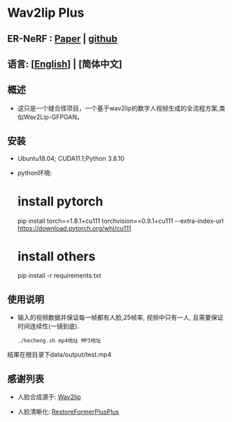 # Wav2lip Plus

## ER-NeRF : [Paper](https://arxiv.org/abs/2307.09323) | [github](https://github.com/Fictionarry/ER-NeRF.git)

## 语言: [[English](README.md)] | [简体中文]

## 概述

- 这只是一个缝合怪项目，一个基于wav2lip的数字人视频生成的全流程方案,类似Wav2Lip-GFPGAN。

## 安装

- Ubuntu18.04; CUDA11.1;Python 3.8.10


- python环境:

    # install pytorch
    pip install torch==1.8.1+cu111 torchvision==0.9.1+cu111 --extra-index-url https://download.pytorch.org/whl/cu111

    # install others
    pip install -r requirements.txt


## 使用说明

- 输入的视频数据并保证每一帧都有人脸,25帧率, 视频中只有一人, 且需要保证时间连续性(一镜到底).

    ```shell
    ./hecheng.sh mp4地址 MP3地址
    ```
结果在根目录下data/output/test.mp4
## 感谢列表

- 人脸合成源于: [Wav2lip](https://github.com/Rudrabha/Wav2Lip.git)

- 人脸清晰化: [RestoreFormerPlusPlus](https://github.com/wzhouxiff/RestoreFormerPlusPlus.git)


